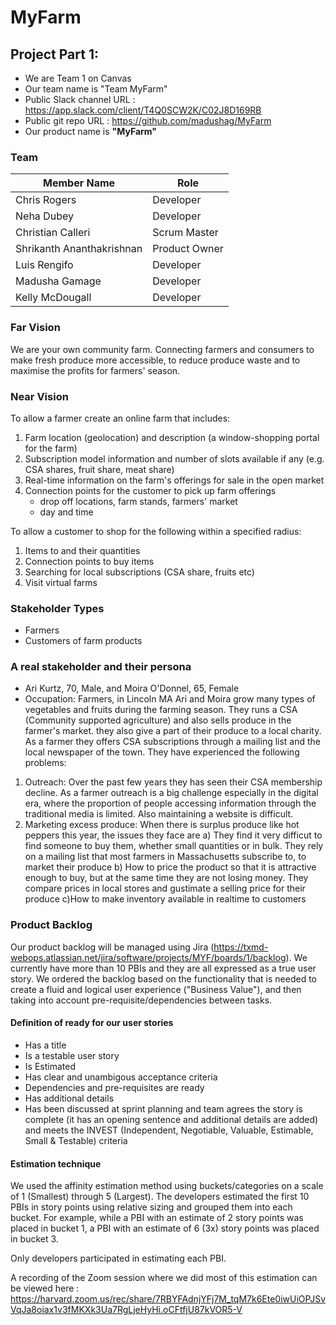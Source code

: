 # MyFarm

## Project Part 1:

* We are Team 1 on Canvas
* Our team name is "Team MyFarm"
* Public Slack channel URL : https://app.slack.com/client/T4Q0SCW2K/C02J8D169RB
* Public git repo URL :  https://github.com/madushag/MyFarm
* Our product name is **"MyFarm"**


### Team

| Member Name               |   Role        |
|---------------------------|-------------  |
| Chris Rogers              | Developer     |
| Neha Dubey                | Developer     |
| Christian Calleri         | Scrum Master  |
| Shrikanth Ananthakrishnan | Product Owner |
| Luis Rengifo              | Developer     |
| Madusha Gamage            | Developer     |
| Kelly McDougall           | Developer     |



### Far Vision
We are your own community farm. Connecting farmers and consumers to make fresh produce more accessible, to reduce produce waste and to maximise the profits for farmers' season. 

### Near Vision
To allow a farmer create an online farm that includes:
1. Farm location (geolocation) and description (a window-shopping portal for the farm)
2. Subscription model information and number of slots available if any (e.g. CSA shares, fruit share, meat share)
3. Real-time information on the farm's offerings for sale in the open market
4. Connection points for the customer to pick up farm offerings 
    - drop off locations, farm stands, farmers' market
    - day and time

To allow a customer to shop for the following within a specified radius:
1. Items to and their quantities
2. Connection points to buy items
3. Searching for local subscriptions (CSA share, fruits etc)
4. Visit virtual farms

### Stakeholder Types 
* Farmers
* Customers of farm products

### A real stakeholder and their persona
* Ari Kurtz, 70, Male, and Moira O'Donnel, 65, Female 
* Occupation: Farmers, in Lincoln MA
Ari and Moira grow many types of vegetables and fruits during the farming season. They runs a CSA (Community supported agriculture) and also sells produce in the farmer's market. they also give a part of their produce to a local charity. As a farmer they offers CSA subscriptions through a mailing list and the local newspaper of the town. They have experienced the following problems: 
1. Outreach: Over the past few years they has seen their CSA membership decline. As a farmer outreach is a big challenge especially in the digital era, where the proportion of people accessing information through the traditional media is limited. Also maintaining a website is difficult.
2. Marketing excess produce: When there is surplus produce like hot peppers this year, the issues they face are 
a) They find it very difficut to find someone to buy them, whether small quantities or in bulk. They rely on a mailing list that most farmers in Massachusetts subscribe to, to market their produce
b) How to price the product so that it is attractive enough to buy, but at the same time they are not losing money. They compare prices in local stores and gustimate a selling price for their produce
c)How to make inventory available in realtime to customers  


### Product Backlog
Our product backlog will be managed using Jira (https://txmd-webops.atlassian.net/jira/software/projects/MYF/boards/1/backlog). We currently have more than 10 PBIs and they are all expressed as a true user story. We ordered the backlog based on the functionality that is needed to create a fluid and logical user experience ("Business Value"), and then taking into account pre-requisite/dependencies between tasks.

#### Definition of ready for our user stories
- Has a title
- Is a testable user story
- Is Estimated
- Has clear and unambigous acceptance criteria
- Dependencies and pre-requisites are ready
- Has additional details
- Has been discussed at sprint planning and team agrees the story is complete (it has an opening sentence and additional details are added) and meets the INVEST (Independent, Negotiable, Valuable, Estimable, Small & Testable) criteria

#### Estimation technique
We used the affinity estimation method using buckets/categories on a scale of 1 (Smallest) through 5 (Largest). The developers estimated the first 10 PBIs in story points using relative sizing and grouped them into each bucket. For example, while a PBI with an estimate of 2 story points was placed in bucket 1, a PBI with an estimate of 6 (3x) story points was placed in bucket 3.

Only developers participated in estimating each PBI. 

A recording of the Zoom session where we did most of this estimation can be viewed here : https://harvard.zoom.us/rec/share/7RBYFAdnjYFj7M_tqM7k6Ete0iwUiOPJSvVqJa8oiax1v3fMKXk3Ua7RgLjeHyHi.oCFtfjU87kVOR5-V
